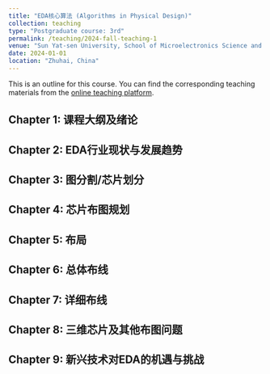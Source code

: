 ```yaml
---
title: "EDA核心算法 (Algorithms in Physical Design)"
collection: teaching
type: "Postgraduate course: 3rd"
permalink: /teaching/2024-fall-teaching-1
venue: "Sun Yat-sen University, School of Microelectronics Science and Technology"
date: 2024-01-01
location: "Zhuhai, China"
---
```


This is an outline for this course. You can find the corresponding teaching materials from the [online teaching platform](https://lms.sysu.edu.cn/).

Chapter 1: 课程大纲及绪论
---

Chapter 2: EDA行业现状与发展趋势
---

Chapter 3: 图分割/芯片划分
---

Chapter 4: 芯片布图规划
---

Chapter 5: 布局
---

Chapter 6: 总体布线
---

Chapter 7: 详细布线
---

Chapter 8: 三维芯片及其他布图问题
---

Chapter 9: 新兴技术对EDA的机遇与挑战
---
